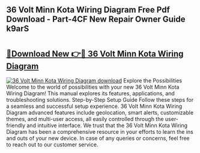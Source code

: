 ## 36 Volt Minn Kota Wiring Diagram Free Pdf Download - Part-4CF New Repair Owner Guide k9arS

# <h2><a href="http://dfpdoko.blite.top/?on=36+Volt+Minn+Kota+Wiring+Diagram">🔗Download New 👉🔴 36 Volt Minn Kota Wiring Diagram</a></h2>

[![36 Volt Minn Kota Wiring Diagram download](https://i.imgur.com/lujVjoI.png)](http://dfpdoko.blite.top/?on=36+Volt+Minn+Kota+Wiring+Diagram)
Explore the Possibilities Welcome to the world of possibilities with your new 36 Volt Minn Kota Wiring Diagram! This manual explores its features, applications, and troubleshooting solutions. Step-by-Step Setup Guide Follow these steps for a seamless and successful setup experience. 36 Volt Minn Kota Wiring Diagram advanced features include geolocation, smart alerts, customizable themes, and multi-user access, all easily controlled through the user-friendly and intuitive interface. We trust that the 36 Volt Minn Kota Wiring Diagram has been a comprehensive resource in your efforts to learn the ins and outs of your new device. In case of any queries or concerns, feel free to reach out to our customer service.
